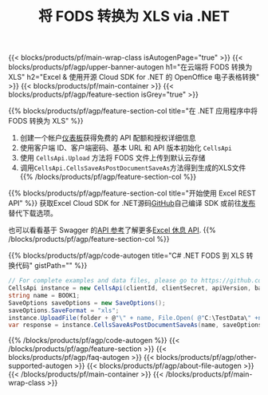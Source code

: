﻿---
title: 将 FODS 转换为 XLS via .NET
description: 使用云 API 和开源 .NET SDK 创建、编辑或转换 Excel 文件
url: /zh/net/conversion/fods-to-xls/
family: cells
platformtag: net
feature: conversion
informat: FODS
outformat: XLS
platform: .NET
otherformats: ODS CSV XLT XLTX MD XLSM TIFF XLTM MHTML DIF XML SVG TXT XLSX FODS XPS 
---
{{< blocks/products/pf/main-wrap-class isAutogenPage="true" >}}
{{< blocks/products/pf/agp/upper-banner-autogen h1="在云端将 FODS 转换为 XLS" h2="Excel & 使用开源 Cloud SDK for .NET 的 OpenOffice 电子表格转换" >}}
{{< blocks/products/pf/main-container >}}
{{< blocks/products/pf/agp/feature-section isGrey="true" >}}

{{% blocks/products/pf/agp/feature-section-col title="在 .NET 应用程序中将 FODS 转换为 XLS" %}}
1. 创建一个帐户<a href="https://dashboard.aspose.cloud/">仪表板</a>获得免费的 API 配额和授权详细信息
1. 使用客户端 ID、客户端密码、基本 URL 和 API 版本初始化 ```CellsApi```
1. 使用 ```CellsApi.Upload``` 方法将 FODS 文件上传到默认云存储
1. 调用```CellsApi.CellsSaveAsPostDocumentSaveAs```方法得到生成的XLS文件
{{% /blocks/products/pf/agp/feature-section-col %}}

{{% blocks/products/pf/agp/feature-section-col title="开始使用 Excel REST API" %}}
获取Excel Cloud SDK for .NET源码[GitHub](https://github.com/aspose-cells-cloud/aspose-cells-cloud-dotnet)自己编译 SDK 或前往[发布](https://releases.aspose.cloud/)替代下载选项。

也可以看看基于 Swagger 的[API 参考](https://apireference.aspose.cloud/cells/)了解更多[Excel 休息 API](https://products.aspose.cloud/cells/curl/).
{{% /blocks/products/pf/agp/feature-section-col %}}

{{% blocks/products/pf/agp/code-autogen title="C# .NET FODS 到 XLS 转换代码" gistPath="" %}}
```cs
// For complete examples and data files, please go to https://github.com/aspose-cells-cloud/aspose-cells-cloud-dotnet/
CellsApi instance = new CellsApi(clientId, clientSecret, apiVersion, baseurl);
string name = BOOK1;
SaveOptions saveOptions = new SaveOptions();
saveOptions.SaveFormat = "xls";
instance.UploadFile(folder + @"\" + name, File.Open( @"C:\TestData\" +name), "DropBox");
var response = instance.CellsSaveAsPostDocumentSaveAs(name, saveOptions,  "output.xls", null, null, folder, "DropBox");
```
{{% /blocks/products/pf/agp/code-autogen %}}
{{< /blocks/products/pf/agp/feature-section >}}
{{< blocks/products/pf/agp/faq-autogen >}}
{{< blocks/products/pf/agp/other-supported-autogen >}}
{{< blocks/products/pf/agp/about-file-autogen >}}
{{< /blocks/products/pf/main-container >}}
{{< /blocks/products/pf/main-wrap-class >}}